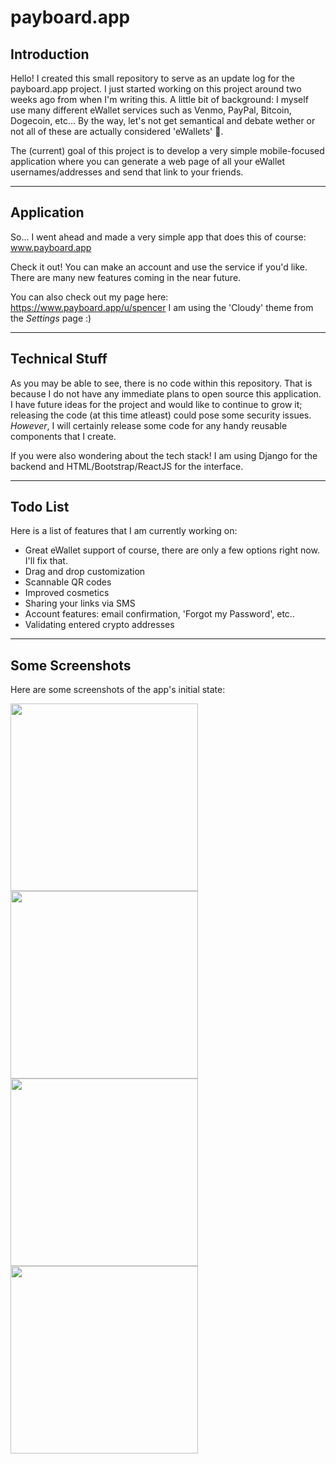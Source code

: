 # payboard.app

## Introduction
Hello! I created this small repository to serve as an update log for the payboard.app project. I just started working on this project around two weeks ago from when I'm writing this. A little bit of background: I myself use many different eWallet services such as Venmo, PayPal, Bitcoin, Dogecoin, etc... By the way, let's not get semantical and debate wether or not all of these are actually considered 'eWallets' 🙂.

The (current) goal of this project is to develop a very simple mobile-focused application where you can generate a web page of all your eWallet usernames/addresses and send that link to your friends.

---

## Application
So... I went ahead and made a very simple app that does this of course: www.payboard.app

Check it out! You can make an account and use the service if you'd like. There are many new features coming in the near future.

You can also check out my page here: https://www.payboard.app/u/spencer I am using the 'Cloudy' theme from the *Settings* page :)

---

## Technical Stuff
As you may be able to see, there is no code within this repository. That is because I do not have any immediate plans to open source this application. I have future ideas for the project and would like to continue to grow it; releasing the code (at this time atleast) could pose some security issues. *However*, I will certainly release some code for any handy reusable components that I create.

If you were also wondering about the tech stack! I am using Django for the backend and HTML/Bootstrap/ReactJS for the interface.

---
## Todo List
Here is a list of features that I am currently working on:
- Great eWallet support of course, there are only a few options right now. I'll fix that.
- Drag and drop customization
- Scannable QR codes
- Improved cosmetics
- Sharing your links via SMS
- Account features: email confirmation, 'Forgot my Password', etc..
- Validating entered crypto addresses

---

## Some Screenshots
Here are some screenshots of the app's initial state:

<img src="https://payboard.s3.amazonaws.com/screenshots/IMG_2212.PNG" width="300">

<img src="https://payboard.s3.amazonaws.com/screenshots/IMG_2213.PNG" width="300">

<img src="https://payboard.s3.amazonaws.com/screenshots/IMG_2214.PNG" width="300">

<img src="https://payboard.s3.amazonaws.com/screenshots/IMG_2215.PNG" width="300">
